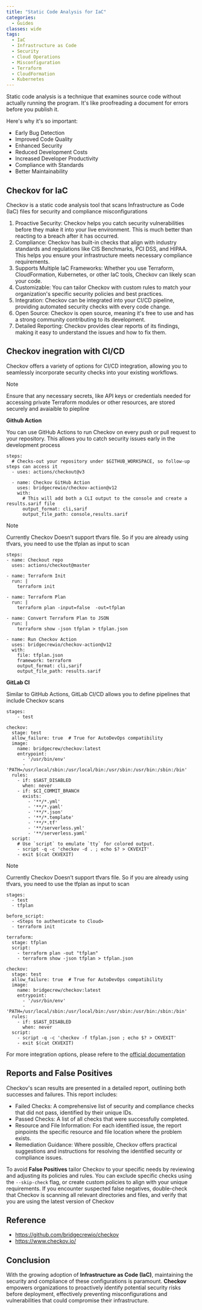 ```yaml
---
title: "Static Code Analysis for IaC"
categories:
  - Guides
classes: wide
tags:
  - IaC
  - Infrastructure as Code
  - Security
  - Cloud Operations
  - Misconfiguration
  - Terraform
  - CloudFormation
  - Kubernetes
---
```


Static code analysis is a technique that examines source code without actually running the program. It's like proofreading a document for errors before you publish it. 

Here's why it's so important:
* Early Bug Detection
* Improved Code Quality
* Enhanced Security
* Reduced Development Costs
* Increased Developer Productivity
* Compliance with Standards
* Better Maintainability

## Checkov for IaC

Checkov is a static code analysis tool that scans Infrastructure as Code (IaC) files for security and compliance misconfigurations

1. Proactive Security: Checkov helps you catch security vulnerabilities before they make it into your live environment. This is much better than reacting to a breach after it has occurred.   
2. Compliance: Checkov has built-in checks that align with industry standards and regulations like CIS Benchmarks, PCI DSS, and HIPAA. This helps you ensure your infrastructure meets necessary compliance requirements.   
3. Supports Multiple IaC Frameworks: Whether you use Terraform, CloudFormation, Kubernetes, or other IaC tools, Checkov can likely scan your code.   
4. Customizable: You can tailor Checkov with custom rules to match your organization's specific security policies and best practices.   
5. Integration: Checkov can be integrated into your CI/CD pipeline, providing automated security checks with every code change.   
6. Open Source: Checkov is open source, meaning it's free to use and has a strong community contributing to its development.   
7.  Detailed Reporting: Checkov provides clear reports of its findings, making it easy to understand the issues and how to fix them.

## Checkov inegration with CI/CD 

Checkov offers a variety of options for CI/CD integration, allowing you to seamlessly incorporate security checks into your existing workflows.

> [!NOTE]
> Ensure that any necessary secrets, like API keys or credentials needed for accessing private Terraform modules or other resources, are stored securely and avaiaible to piepline

**Github Action**

You can use GitHub Actions to run Checkov on every push or pull request to your repository. This allows you to catch security issues early in the development process

```
steps:
  # Checks-out your repository under $GITHUB_WORKSPACE, so follow-up steps can access it
  - uses: actions/checkout@v3

  - name: Checkov GitHub Action
    uses: bridgecrewio/checkov-action@v12
    with:
      # This will add both a CLI output to the console and create a results.sarif file
      output_format: cli,sarif
      output_file_path: console,results.sarif
```

> [!NOTE]
> Currently Checkov Doesn’t support tfvars file. So if you are already using tfvars, you need to use the tfplan as input to scan

```
steps:
- name: Checkout repo
  uses: actions/checkout@master

- name: Terraform Init
  run: |
    terraform init

- name: Terraform Plan
  run: |
    terraform plan -input=false  -out=tfplan

- name: Convert Terraform Plan to JSON
  run: | 
    terraform show -json tfplan > tfplan.json

- name: Run Checkov Action
  uses: bridgecrewio/checkov-action@v12
  with:
    file: tfplan.json
    framework: terraform
    output_format: cli,sarif
    output_file_path: results.sarif
```

**GitLab CI**

Similar to GitHub Actions, GitLab CI/CD allows you to define pipelines that include Checkov scans


```
stages:
    - test

checkov:
  stage: test
  allow_failure: true  # True for AutoDevOps compatibility
  image:
    name: bridgecrew/checkov:latest
    entrypoint:
      - '/usr/bin/env'
      - 'PATH=/usr/local/sbin:/usr/local/bin:/usr/sbin:/usr/bin:/sbin:/bin'
  rules:
    - if: $SAST_DISABLED
      when: never
    - if: $CI_COMMIT_BRANCH
      exists:
        - '**/*.yml'
        - '**/*.yaml'
        - '**/*.json'
        - '**/*.template'
        - '**/*.tf'      
        - '**/serverless.yml'
        - '**/serverless.yaml'
  script:
    # Use `script` to emulate `tty` for colored output.
    - script -q -c 'checkov -d . ; echo $? > CKVEXIT'
    - exit $(cat CKVEXIT)

```
> [!NOTE]
> Currently Checkov Doesn’t support tfvars file. So if you are already using tfvars, you need to use the tfplan as input to scan

```
stages:
  - test
  - tfplan

before_script:
  - <Steps to authenticate to Cloud>
  - terraform init

terraform:
  stage: tfplan
  script:
    - terraform plan -out "tfplan"
    - terraform show -json tfplan > tfplan.json

checkov:
  stage: test
  allow_failure: true  # True for AutoDevOps compatibility
  image:
    name: bridgecrew/checkov:latest
    entrypoint:
      - '/usr/bin/env'
      - 'PATH=/usr/local/sbin:/usr/local/bin:/usr/sbin:/usr/bin:/sbin:/bin'
  rules:
    - if: $SAST_DISABLED
      when: never
  script:
    - script -q -c 'checkov -f tfplan.json ; echo $? > CKVEXIT'
    - exit $(cat CKVEXIT)
```

For more integration options, please refere to the [official documentation](https://www.checkov.io/1.Welcome/Quick%20Start.html)

## Reports and False Positives

Checkov's scan results are presented in a detailed report, outlining both successes and failures.  This report includes:

* Failed Checks: A comprehensive list of security and compliance checks that did not pass, identified by their unique IDs.
* Passed Checks: A list of all checks that were successfully completed.
* Resource and File Information: For each identified issue, the report pinpoints the specific resource and file location where the problem exists.
* Remediation Guidance: Where possible, Checkov offers practical suggestions and instructions for resolving the identified security or compliance issues.

To avoid **False Positives** tailor Checkov to your specific needs by reviewing and adjusting its policies and rules.  You can exclude specific checks using the ```--skip-check``` flag, or create custom policies to align with your unique requirements. If you encounter suspected false negatives, double-check that Checkov is scanning all relevant directories and files, and verify that you are using the latest version of Checkov

## Reference

* https://github.com/bridgecrewio/checkov
* https://www.checkov.io/

## Conclusion 

With the growing adoption of **Infrastructure as Code (IaC)**, maintaining the security and compliance of these configurations is paramount. **Checkov** empowers organizations to proactively identify potential security risks before deployment, effectively preventing misconfigurations and vulnerabilities that could compromise their infrastructure.
